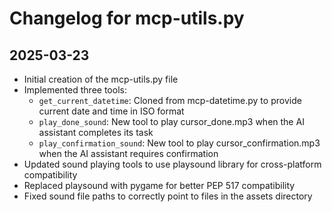 # Changelog for mcp-utils.py

## 2025-03-23

- Initial creation of the mcp-utils.py file
- Implemented three tools:
  - `get_current_datetime`: Cloned from mcp-datetime.py to provide current date and time in ISO format
  - `play_done_sound`: New tool to play cursor_done.mp3 when the AI assistant completes its task
  - `play_confirmation_sound`: New tool to play cursor_confirmation.mp3 when the AI assistant requires confirmation
- Updated sound playing tools to use playsound library for cross-platform compatibility
- Replaced playsound with pygame for better PEP 517 compatibility
- Fixed sound file paths to correctly point to files in the assets directory
